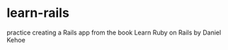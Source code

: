 learn-rails
===========

practice creating a Rails app from the book Learn Ruby on Rails by Daniel Kehoe
